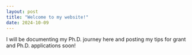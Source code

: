 ```yaml
---
layout: post
title: "Welcome to my website!"
date: 2024-10-09
---
```


I will be documenting my Ph.D. journey here and posting my tips for grant and Ph.D. applications soon!
